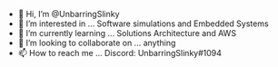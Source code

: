 - 👋 Hi, I’m @UnbarringSlinky
- 👀 I’m interested in ... Software simulations and Embedded Systems
- 🌱 I’m currently learning ... Solutions Architecture and AWS
- 💞️ I’m looking to collaborate on ... anything
- 📫 How to reach me ... Discord: UnbarringSlinky#1094

<!---
UnbarringSlinky/UnbarringSlinky is a ✨ special ✨ repository because its `README.md` (this file) appears on your GitHub profile.
You can click the Preview link to take a look at your changes.
--->
